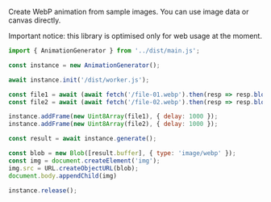 Create WebP animation from sample images. You can use image data or canvas directly.

Important notice: this library is optimised only for web usage at the moment.


```js
import { AnimationGenerator } from '../dist/main.js';

const instance = new AnimationGenerator();

await instance.init('/dist/worker.js');

const file1 = await (await fetch('/file-01.webp').then(resp => resp.blob())).arrayBuffer();
const file2 = await (await fetch('/file-02.webp').then(resp => resp.blob())).arrayBuffer();

instance.addFrame(new Uint8Array(file1), { delay: 1000 });
instance.addFrame(new Uint8Array(file2), { delay: 1000 });

const result = await instance.generate();

const blob = new Blob([result.buffer], { type: 'image/webp' });
const img = document.createElement('img');
img.src = URL.createObjectURL(blob);
document.body.appendChild(img)

instance.release();
```